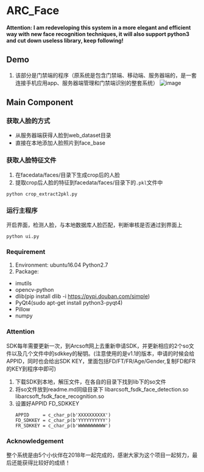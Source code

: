 
# ARC_Face
**Attention: I am redeveloping this system in a more elegant and efficient way with new face recognition techniques, it will also support python3 and cut down useless library, keep following!**
## Demo
1. 该部分是门禁端的程序（原系统是包含门禁端、移动端、服务器端的，是一套连接手机应用app、服务器端管理和门禁端识别的整套系统）
![image](https://github.com/wassryan/ARC_Face/blob/master/demo.png)
## Main Component
### 获取人脸的方式
- 从服务器端获得人脸到web_dataset目录
- 直接在本地添加人脸照片到face_base
### 获取人脸特征文件
1. 在facedata/faces/目录下生成crop后的人脸
2. 提取crop后人脸的特征到facedata/faces/目录下的`.pkl`文件中
```
python crop_extract2pkl.py
```
### 运行主程序
开启界面，检测人脸，与本地数据库人脸匹配，判断审核是否通过到界面上
```
python ui.py
```

### Requirement
1. Environment: ubuntu16.04 Python2.7
2. Package:
- imutils
- opencv-python
- dlib(pip install dlib -i https://pypi.douban.com/simple)
- PyQt4(sudo apt-get install python3-pyqt4)
- Pillow
- numpy
### Attention
SDK每年需要更新一次，到Arcsoft网上去重新申请SDK，并更新相应的2个so文件以及几个文件中的sdkkey的秘钥。(注意使用的是v1.1的版本，申请的时候会给
APPID，同时也会给出SDK KEY，里面包括FD/FT/FR/Age/Gender,复制FD和FR的KEY到程序中即可)
1. 下载SDK到本地，解压文件，在各自的目录下找到lib下的so文件
2. 将so文件放到readme.md同级目录下
    libarcsoft_fsdk_face_detection.so 
    libarcsoft_fsdk_face_recognition.so
3. 设置好APPID FD_SDKKEY
    ```
    APPID     = c_char_p(b'XXXXXXXXXX')
    FD_SDKKEY = c_char_p(b'YYYYYYYYYY')
    FR_SDKKEY = c_char_p(b'WWWWWWWWWW')
    ```
### Acknowledgement
整个系统是由5个小伙伴在2018年一起完成的，感谢大家为这个项目一起努力，最后还能获得比较好的成绩！
